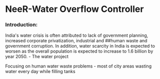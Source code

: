 # NeeR-Water Overflow Controller


### Introduction: 
India's water crisis is often attributed to lack of government planning, increased corporate privatization, industrial and ##human waste and government corruption. In addition, water scarcity in India is expected to worsen as the overall population is expected to increase to 1.6 billion by year 2050. - The water project 

Focusing on human water waste problems - most of city areas wasting water every day while filling tanks   
